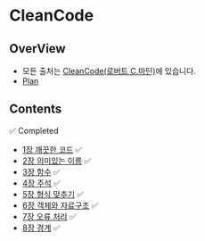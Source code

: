 # CleanCode

## OverView 

* 모든 출처는 [CleanCode(로버트 C.마틴)](https://g.co/kgs/XFk7eE)에 있습니다.
* [Plan](https://docs.google.com/document/d/1THTFv2ZGenMa85qOkv2vpVFy3YYG4DuiraUQQKjP2bQ/edit?usp=sharing)

## Contents

✅ Completed

* [1장 깨끗한 코드](https://github.com/pine939/CleanCode/wiki/1%EC%9E%A5-%EA%B9%A8%EB%81%97%ED%95%9C-%EC%BD%94%EB%93%9C) ✅ 
* [2장 의미있는 이름](https://github.com/pine939/CleanCode/wiki/2%EC%9E%A5-%EC%9D%98%EB%AF%B8%EC%9E%88%EB%8A%94-%EC%9D%B4%EB%A6%84) ✅ 
* [3장 함수](https://github.com/pine939/CleanCode/wiki/3%EC%9E%A5-%ED%95%A8%EC%88%98) ✅ 
* [4장 주석](https://github.com/pine939/CleanCode/wiki/4%EC%9E%A5-%EC%A3%BC%EC%84%9D) ✅
* [5장 형식 맞추기](https://github.com/pine939/CleanCode/wiki/5%EC%9E%A5-%ED%98%95%EC%8B%9D-%EB%A7%9E%EC%B6%94%EA%B8%B0) ✅
* [6장 객체와 자료구조](https://github.com/pine939/CleanCode/wiki/6%EC%9E%A5-%EA%B0%9D%EC%B2%B4%EC%99%80-%EC%9E%90%EB%A3%8C%EA%B5%AC%EC%A1%B0) ✅
* [7장 오류 처리](https://github.com/pine939/CleanCode/wiki/7%EC%9E%A5-%EC%98%A4%EB%A5%98-%EC%B2%98%EB%A6%AC) ✅
* [8장 경계](https://github.com/pine939/CleanCode/wiki/8%EC%9E%A5-%EA%B2%BD%EA%B3%84) ✅ 
